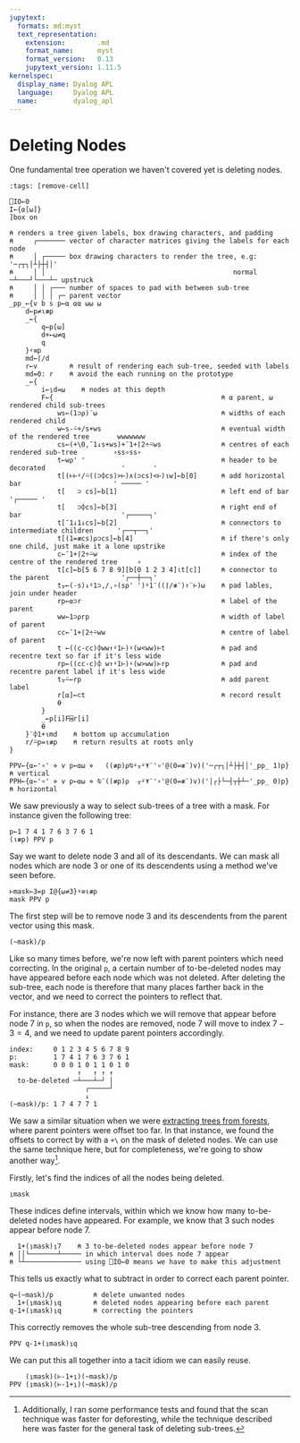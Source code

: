 ```yaml
---
jupytext:
  formats: md:myst
  text_representation:
    extension:        .md
    format_name:      myst
    format_version:   0.13
    jupytext_version: 1.11.5
kernelspec:
  display_name: Dyalog APL
  language:     Dyalog APL
  name:         dyalog_apl
---
```


# Deleting Nodes

One fundamental tree operation we haven't covered yet is deleting nodes. 

```{code-cell}
:tags: [remove-cell]

⎕IO←0
I←{⍺[⍵]}
]box on

⍝ renders a tree given labels, box drawing characters, and padding
⍝     ┌─────── vector of character matrices giving the labels for each node
⍝     │ ┌───── box drawing characters to render the tree, e.g: '─┌┬┐│┴├┼┤│'
⍝     │ │                                               normal ─┴───┘└───┴─ upstruck
⍝     │ │ ┌─── number of spaces to pad with between sub-tree
⍝     │ │ │ ┌─ parent vector
_pp_←{v b s p←⍺ ⍺⍺ ⍵⍵ ⍵
    d←p≠⍳≢p
    _←{
        q←p[⍵]
        d+←⍵≠q
        q
    }⍣≡p
    md←⌈/d
    r←v        ⍝ result of rendering each sub-tree, seeded with labels
    md=0: r    ⍝ avoid the each running on the prototype
    _←{
        i←⍸d=⍵    ⍝ nodes at this depth
        F←{                                          ⍝ ⍺ parent, ⍵ rendered child sub-trees
            ws←(1⊃⍴)¨⍵                               ⍝ widths of each rendered child
            w←s-⍨+/s+ws                              ⍝ eventual width of the rendered tree       wwwwwww
            cs←(+\0,¯1↓s+ws)+¯1+⌈2÷⍨ws               ⍝ centres of each rendered sub-tree         ∘ss∘ss∘
            t←w⍴' '                                  ⍝ header to be decorated                   '       '
            t[(⊢⊢⍤/⍨((⊃⌽cs)>⊢)∧(⊃cs)<⊢)⍳w]←b[0]      ⍝ add horizontal bar                       ' ───── '
            t[   ⊃ cs]←b[1]                          ⍝ left end of bar                          '┌───── '
            t[   ⊃⌽cs]←b[3]                          ⍝ right end of bar                         '┌─────┐'
            t[¯1↓1↓cs]←b[2]                          ⍝ connectors to intermediate children      '┌──┬──┐'
            t[(1=≢cs)⍴⊃cs]←b[4]                      ⍝ if there's only one child, just make it a lone upstrike
            c←¯1+⌈2÷⍨w                               ⍝ index of the centre of the rendered tree     ∘
            t[c]←b[5 6 7 8 9][b[0 1 2 3 4]⍳t[c]]     ⍝ connector to the parent                  '┌──┼──┐'
            t⍪←(-s)↓⍤1⊃,/,∘(s⍴' ')⍤1¨((⌈/≢¨)↑¨⊢)⍵    ⍝ pad lables, join under header
            rp←⍺⊃r                                   ⍝ label of the parent
            ww←1⊃⍴rp                                 ⍝ width of label of parent
            cc←¯1+⌈2÷⍨ww                             ⍝ centre of label of parent
            t ←((c-cc)⌽ww↑⍤1⊢)⍣(w<ww)⊢t              ⍝ pad and recentre text so far if it's less wide
            rp←((cc-c)⌽ w↑⍤1⊢)⍣(w>ww)⊢rp             ⍝ pad and recentre parent label if it's less wide
            t⍪⍨←rp                                   ⍝ add parent label
            r[⍺]←⊂t                                  ⍝ record result
            ⍬
        }
        _←p[i]F⌸r[i]
        ⍬
    }¨⌽1+⍳md    ⍝ bottom up accumulation
    r/⍨p=⍳≢p    ⍝ return results at roots only
}

PPV←{⍺←'∘' ⋄ v p←⍺⍵ ⋄   ((≢p)⍴⍉⍤⍪⍤⍕¨'∘'@(0=≢¨)v)('─┌┬┐│┴├┼┤│'_pp_ 1)p}    ⍝ vertical
PPH←{⍺←'∘' ⋄ v p←⍺⍵ ⋄ ⍉¨((≢p)⍴  ⍪⍤⍕¨'∘'@(0=≢¨)v)('│┌├└─┤┬┼┴─'_pp_ 0)p}    ⍝ horizontal
```

We saw previously a way to select sub-trees of a tree with a mask. For instance given the following tree:

```{code-cell}
p←1 7 4 1 7 6 3 7 6 1
(⍳≢p) PPV p
```

Say we want to delete node $3$ and all of its descendants. We can mask all nodes which are node $3$ or one of its descendents using a method we've seen before.

```{code-cell}
⊢mask←3=p I@{⍵≠3}⍣≡⍳≢p
mask PPV p
```

The first step will be to remove node $3$ and its descendents from the parent vector using this mask.

```{code-cell}
(~mask)/p
```

Like so many times before, we're now left with parent pointers which need correcting. In the original `p`, a certain number of to-be-deleted nodes may have appeared before each node which was not deleted. After deleting the sub-tree, each node is therefore that many places farther back in the vector, and we need to correct the pointers to reflect that.

For instance, there are $3$ nodes which we will remove that appear before node $7$ in `p`, so when the nodes are removed, node $7$ will move to index $7-3=4$, and we need to update parent pointers accordingly.

```
index:     0 1 2 3 4 5 6 7 8 9
p:         1 7 4 1 7 6 3 7 6 1
mask:      0 0 0 1 0 1 1 0 1 0
                 ↑   ↑ ↑ ↑
  to-be-deleted ─┴───┴─┘ │
                   ┌─────┘
                   ↓
(~mask)/p: 1 7 4 7 7 1
```

We saw a similar situation when we were [extracting trees from forests](forests.md#deforestation), where parent pointers were offset too far. In that instance, we found the offsets to correct by with a `+\` on the mask of deleted nodes. We can use the same technique here, but for completeness, we're going to show another way[^performance].

[^performance]: Additionally, I ran some performance tests and found that the scan technique was faster for deforesting, while the technique described here was faster for the general task of deleting sub-trees.

Firstly, let's find the indices of all the nodes being deleted.

```{code-cell}
⍸mask
```

These indices define intervals, within which we know how many to-be-deleted nodes have appeared. For example, we know that $3$ such nodes appear before node $7$.

```{code-cell}
  1+(⍸mask)⍸7    ⍝ 3 to-be-deleted nodes appear before node 7
⍝ ││└───────┴───── in which interval does node 7 appear
⍝ └┴────────────── using ⎕IO←0 means we have to make this adjustment
```

This tells us exactly what to subtract in order to correct each parent pointer.

```{code-cell}
q←(~mask)/p          ⍝ delete unwanted nodes
  1+(⍸mask)⍸q        ⍝ deleted nodes appearing before each parent
q-1+(⍸mask)⍸q        ⍝ correcting the pointers
```

This correctly removes the whole sub-tree descending from node $3$.

```{code-cell}
PPV q-1+(⍸mask)⍸q
```

We can put this all together into a tacit idiom we can easily reuse.

```{code-cell}
    (⍸mask)(⊢-1+⍸)(~mask)/p
PPV (⍸mask)(⊢-1+⍸)(~mask)/p
```
